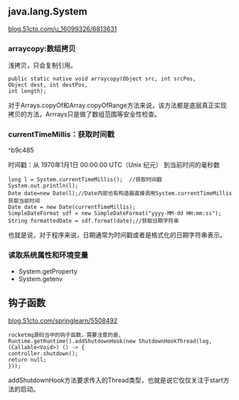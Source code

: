 
## java.lang.System
[blog.51cto.com/u\_16099326/6813631](https://blog.51cto.com/u_16099326/6813631)


### arraycopy:数组拷贝

浅拷贝，只会复制引用。
```
public static native void arraycopy(Object src, int srcPos,  
Object dest, int destPos,  
int length);
```

对于Arrays.copyOf和Array.copyOfRange方法来说，该方法都是底层真正实现拷贝的方法，Arrrays只是做了数组范围等安全性检查。


###   currentTimeMillis：获取时间戳

^b9c485

时间戳：从 1970年1月1日 00:00:00 UTC（Unix 纪元） 到当前时间的毫秒数

```
long l = System.currentTimeMillis();  //获取时间戳
System.out.println(l);  
Date date=new Date(l);//Date内部也有构造器直接调用System.currentTimeMillis获取当前时间
Date date = new Date(currentTimeMillis);
SimpleDateFormat sdf = new SimpleDateFormat("yyyy-MM-dd HH:mm:ss");
String formattedDate = sdf.format(date);//获取日期字符串
```

也就是说，对于程序来说，日期通常为时间戳或者是格式化的日期字符串表示。





### 读取系统属性和环境变量

- System.getProperty
- System.getenv




## 钩子函数
[blog.51cto.com/springlearn/5508492](https://blog.51cto.com/springlearn/5508492)


``` 
rocketmq源码当中的钩子函数，需要注意的是，
Runtime.getRuntime().addShutdownHook(new ShutdownHookThread(log, (Callable<Void>) () -> {  
controller.shutdown();  
return null;  
}));
```


addShutdownHook方法要求传入的Thread类型，也就是说它仅仅关注于start方法的启动。


